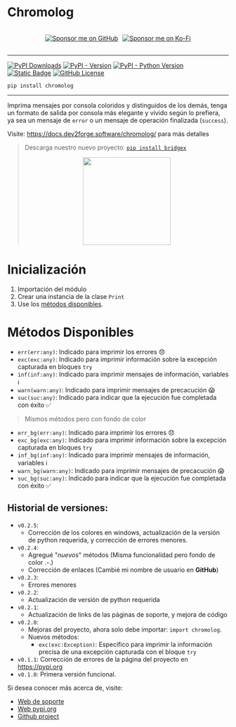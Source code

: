 # Chromolog

<div align="center" style="display: flex; align-items: center; justify-content: center; margin: 10px 0; gap: 10px; max-height: 48px; height: 48px;">
  <a href="https://github.com/sponsors/tutosrive" target="_blank">
  <img src="https://img.shields.io/badge/Sponsor-%F0%9F%92%96%20Dev2Forge-blue?style=for-the-badge&logo=github" alt="Sponsor me on GitHub">
</a>
  <a href="https://ko-fi.com/D1D61GNZR1" target="_blank">
  <img src="https://ko-fi.com/img/githubbutton_sm.svg" alt="Sponsor me on Ko-Fi">
</a>
</div>

---


  <!-- Badges -->
  <div>
    <!-- Total downloads -->
    <a href="https://pepy.tech/projects/chromolog"><img src="https://static.pepy.tech/badge/chromolog" alt="PyPI Downloads"></a>
    <!-- Versión actual -->
    <a href="https://pypi.org/project/chromolog/"><img alt="PyPI - Version" src="https://img.shields.io/pypi/v/chromolog?label=chromolog"></a>
    <!-- Python versions supported -->
    <a href="https://python.org/"><img alt="PyPI - Python Version" src="https://img.shields.io/pypi/pyversions/chromolog"></a> 
    <!-- Author -->
    <a href="https://github.com/tutosrive"><img alt="Static Badge" src="https://img.shields.io/badge/Tutos%20Rive-Author-brightgreen"></a>
    <!-- Licencia -->
    <a href="https://raw.githubusercontent.com/tutosrive/chromolog/main/LICENSE"><img alt="GitHub License" src="https://img.shields.io/github/license/tutosrive/chromolog"></a>
  </div>

```shell
pip install chromolog
```
---

Imprima mensajes por consola coloridos y distinguidos de los demás, tenga un formato de salida por consola más elegante y vívido según lo prefiera, ya sea un mensaje de `error` o un mensaje de operación finalizada (`success`).

Visite: https://docs.dev2forge.software/chromolog/ para más detalles

> Descarga nuestro nuevo proyecto: [`pip install bridgex`](https://github.com/Dev2Forge/bridgex)
> <div align="center"><img src="https://cdn.jsdelivr.net/gh/tutosrive/images-projects-srm-trg@main/dev2forge/pymd/bridgex/preview-1-main.png" width="200"></div>

# Inicialización

1. Importación del módulo
2.  Crear una instancia de la clase `Print` 
3.  Use los [métodos disponibles](#métodos-disponibles).

# Métodos Disponibles
- `err(err:any)`: Indicado para imprimir los errores 😞
- `exc(exc:any)`: Indicado para imprimir información sobre la excepción capturada en bloques `try`
- `inf(inf:any)`: Indicado para imprimir mensajes de información, variables ℹ
- `warn(warn:any)`: Indicado para imprimir mensajes de precacución 😱
- `suc(suc:any)`: Indicado para indicar que la ejecución fue completada con éxito ✅

> Mismos métodos pero con fondo de color
- `err_bg(err:any)`: Indicado para imprimir los errores 😞
- `exc_bg(exc:any)`: Indicado para imprimir información sobre la excepción capturada en bloques `try`
- `inf_bg(inf:any)`: Indicado para imprimir mensajes de información, variables ℹ
- `warn_bg(warn:any)`: Indicado para imprimir mensajes de precacución 😱
- `suc_bg(suc:any)`: Indicado para indicar que la ejecución fue completada con éxito ✅

## Historial de versiones:
- `v0.2.5`: 
  - Corrección de los colores en windows, actualización de la versión de python requerida, y corrección de errores menores.
- `v0.2.4`: 
  - Agregué "_nuevos_" métodos (Misma funcionalidad pero fondo de color .-.)
  - Corrección de enlaces (Cambié mi nombre de usuario en **GitHub**)
- `v0.2.3`: 
  - Errores menores
- `v0.2.2`: 
  - Actualización de versión de python requerida
- `v0.2.1`: 
  - Actualización de links de las páginas de soporte, y mejora de código
- `v0.2.0`: 
  - Mejoras del proyecto, ahora solo debe importar: `import chromolog`.
  - Nuevos métodos:
    - `exc(exc:Exception)`: Específico para imprimir la información precisa de una excepción capturada con el bloque `try`
- `v0.1.1`: Corrección de errores de la página del proyecto en https://pypi.org
- `v0.1.0`: Primera versión funcional.

Si desea conocer más acerca de, visite:
- [Web de soporte](https://docs.dev2forge.software/chromolog/)
- [Web pypi.org](https://pypi.org/project/chromolog/)
- [Github project](https://github.com/Dev2Forge/chromolog/)
